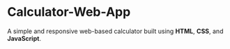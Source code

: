 # Calculator-Web-App
A simple and responsive web-based calculator built using **HTML**, **CSS**, and **JavaScript**.
